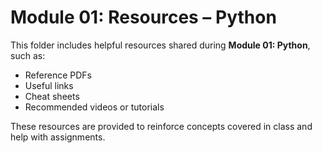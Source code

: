 # Module 01: Resources – Python

This folder includes helpful resources shared during **Module 01: Python**, such as:

- Reference PDFs
- Useful links
- Cheat sheets
- Recommended videos or tutorials

These resources are provided to reinforce concepts covered in class and help with assignments.
